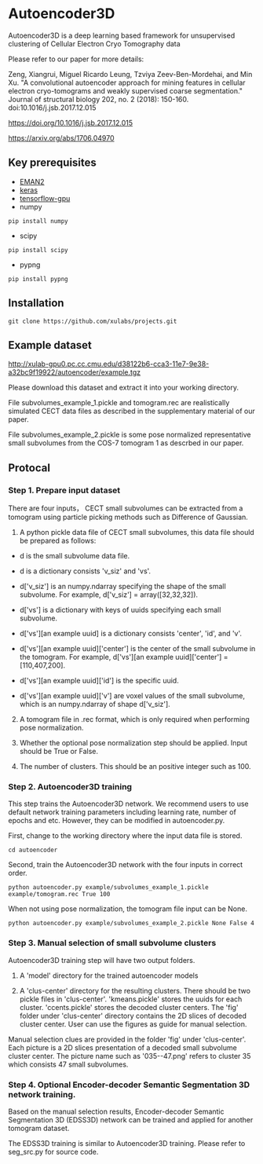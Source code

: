# Autoencoder3D
Autoencoder3D is a deep learning based framework for unsupervised clustering of Cellular Electron Cryo Tomography data

Please refer to our paper for more details:

Zeng, Xiangrui, Miguel Ricardo Leung, Tzviya Zeev-Ben-Mordehai, and Min Xu. "A convolutional autoencoder approach for mining features in cellular electron cryo-tomograms and weakly supervised coarse segmentation." Journal of structural biology 202, no. 2 (2018): 150-160. doi:10.1016/j.jsb.2017.12.015

https://doi.org/10.1016/j.jsb.2017.12.015

https://arxiv.org/abs/1706.04970


## Key prerequisites
* [EMAN2](http://blake.bcm.edu/emanwiki/EMAN2/Install)
* [keras](https://keras.io/#installation)
* [tensorflow-gpu](https://www.tensorflow.org/install/)
* numpy
```
pip install numpy
```

* scipy
```
pip install scipy
```
* pypng
```
pip install pypng
```



## Installation 
```
git clone https://github.com/xulabs/projects.git
```


## Example dataset
http://xulab-gpu0.pc.cc.cmu.edu/d38122b6-cca3-11e7-9e38-a32bc9f19922/autoencoder/example.tgz

Please download this dataset and extract it into your working directory. 

File subvolumes_example_1.pickle and tomogram.rec are realistically simulated CECT data files as described in the supplementary material of our paper.

File subvolumes_example_2.pickle is some pose normalized representative small subvolumes from the COS-7 tomogram 1 as descrbed in our paper.

## Protocal
### Step 1. Prepare input dataset
There are four inputs， CECT small subvolumes can be extracted from a tomogram using particle picking methods such as Difference of Gaussian.

1. A python pickle data file of CECT small subvolumes, this data file should be prepared as follows:

  + d is the small subvolume data file.

  + d is a dictionary consists 'v_siz' and 'vs'.

  + d['v_siz'] is an numpy.ndarray specifying the shape of the small subvolume. For example, d['v_siz'] = array([32,32,32]).

  + d['vs'] is a dictionary with keys of uuids specifying each small subvolume.

  + d['vs'][an example uuid] is a dictionary consists 'center', 'id', and 'v'.

  + d['vs'][an example uuid]['center'] is the center of the small subvolume in the tomogram. For example, d['vs'][an example  uuid]['center'] = [110,407,200].

  + d['vs'][an example uuid]['id'] is the specific uuid.

  + d['vs'][an example uuid]['v'] are voxel values of the small subvolume, which is an numpy.ndarray of shape d['v_siz']. 

2. A tomogram file in .rec format, which is only required when performing pose normalization.

3. Whether the optional pose normalization step should be applied. Input should be True or False.

4. The number of clusters. This should be an positive integer such as 100.

### Step 2. Autoencoder3D training
This step trains the Autoencoder3D network. We recommend users to use default network training parameters including learning rate, number of epochs and etc. However, they can be modified in autoencoder.py.

First, change to the working directory where the input data file is stored. 
```
cd autoencoder
```
Second, train the Autoencoder3D network with the four inputs in correct order.

```
python autoencoder.py example/subvolumes_example_1.pickle example/tomogram.rec True 100
```

When not using pose normalization, the tomogram file input can be None.

```
python autoencoder.py example/subvolumes_example_2.pickle None False 4
```

### Step 3. Manual selection of small subvolume clusters
Autoencoder3D training step will have two output folders.

1. A 'model' directory for the trained autoencoder models

2. A 'clus-center' directory for the resulting clusters. There should be two pickle files in 'clus-center'. 'kmeans.pickle' stores the uuids for each cluster. 'ccents.pickle' stores the decoded cluster centers. The 'fig' folder under 'clus-center' directory contains the 2D slices of decoded cluster center. User can use the figures as guide for manual selection.

Manual selection clues are provided in the folder 'fig' under 'clus-center'. Each picture is a 2D slices presentation of a decoded small subvolume cluster center. The picture name such as '035--47.png' refers to cluster 35 which consists 47 small subvolumes.

### Step 4. Optional Encoder-decoder Semantic Segmentation 3D network training.
Based on the manual selection results, Encoder-decoder Semantic Segmentation 3D (EDSS3D) network can be trained and applied for another tomogram dataset. 

The EDSS3D training is similar to Autoencoder3D training. Please refer to seg_src.py for source code.
